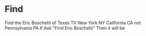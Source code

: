 # Find
Find the Eric Boschetti of Texas TX New York NY California CA not Pennsylvania PA
If Ask "Find Eric Boschetti" Then it will be 
